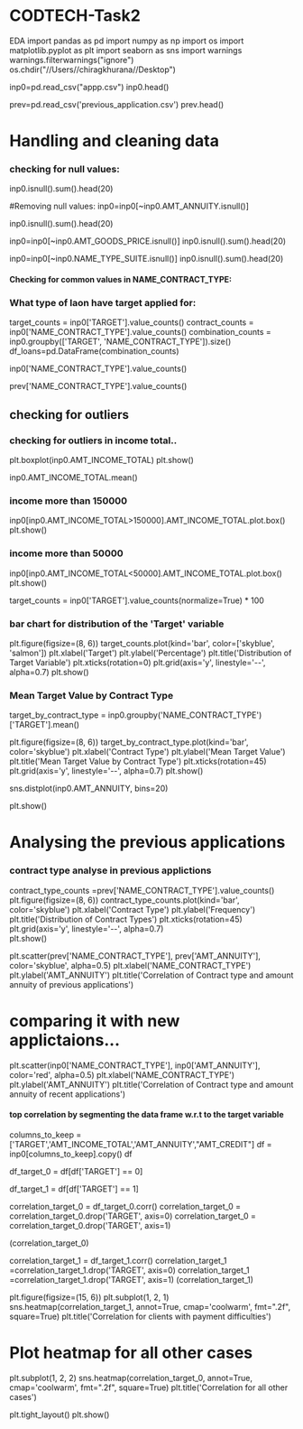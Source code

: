 # CODTECH-Task2
EDA
import pandas as pd 
import numpy as np
import os
import matplotlib.pyplot as plt
import seaborn as sns
import warnings
warnings.filterwarnings("ignore")
os.chdir("//Users//chiragkhurana//Desktop")

inp0=pd.read_csv("appp.csv")
inp0.head()

prev=pd.read_csv('previous_application.csv')
prev.head()

# Handling and cleaning data

### checking for null values:

inp0.isnull().sum().head(20)

#Removing null values:
inp0=inp0[~inp0.AMT_ANNUITY.isnull()]
          
inp0.isnull().sum().head(20)

inp0=inp0[~inp0.AMT_GOODS_PRICE.isnull()]
inp0.isnull().sum().head(20)

inp0=inp0[~inp0.NAME_TYPE_SUITE.isnull()]
inp0.isnull().sum().head(20)

#### Checking for common values in NAME_CONTRACT_TYPE:



### What type of laon have target applied for:
target_counts = inp0['TARGET'].value_counts()
contract_counts = inp0['NAME_CONTRACT_TYPE'].value_counts()
combination_counts = inp0.groupby(['TARGET', 'NAME_CONTRACT_TYPE']).size()
df_loans=pd.DataFrame(combination_counts)



inp0['NAME_CONTRACT_TYPE'].value_counts()

prev['NAME_CONTRACT_TYPE'].value_counts()

## checking for outliers

### checking for outliers in income total..
plt.boxplot(inp0.AMT_INCOME_TOTAL)
plt.show()

inp0.AMT_INCOME_TOTAL.mean()

### income more than 150000
inp0[inp0.AMT_INCOME_TOTAL>150000].AMT_INCOME_TOTAL.plot.box()
plt.show()

### income more than 50000
inp0[inp0.AMT_INCOME_TOTAL<50000].AMT_INCOME_TOTAL.plot.box()
plt.show()


target_counts = inp0['TARGET'].value_counts(normalize=True) * 100 

### bar chart for distribution of the 'Target' variable
plt.figure(figsize=(8, 6))
target_counts.plot(kind='bar', color=['skyblue', 'salmon'])
plt.xlabel('Target')
plt.ylabel('Percentage')
plt.title('Distribution of Target Variable')
plt.xticks(rotation=0)
plt.grid(axis='y', linestyle='--', alpha=0.7)
plt.show()


### Mean Target Value by Contract Type
target_by_contract_type = inp0.groupby('NAME_CONTRACT_TYPE')['TARGET'].mean()

plt.figure(figsize=(8, 6))
target_by_contract_type.plot(kind='bar', color='skyblue')
plt.xlabel('Contract Type')
plt.ylabel('Mean Target Value')
plt.title('Mean Target Value by Contract Type')
plt.xticks(rotation=45)  
plt.grid(axis='y', linestyle='--', alpha=0.7)
plt.show()

sns.distplot(inp0.AMT_ANNUITY, bins=20)

plt.show()

# Analysing the previous applications 

### contract type analyse in previous applictions 
contract_type_counts =prev['NAME_CONTRACT_TYPE'].value_counts()
plt.figure(figsize=(8, 6))
contract_type_counts.plot(kind='bar', color='skyblue')
plt.xlabel('Contract Type')
plt.ylabel('Frequency')
plt.title('Distribution of Contract Types')
plt.xticks(rotation=45)  
plt.grid(axis='y', linestyle='--', alpha=0.7)  
plt.show()

plt.scatter(prev['NAME_CONTRACT_TYPE'], prev['AMT_ANNUITY'], color='skyblue', alpha=0.5)
plt.xlabel('NAME_CONTRACT_TYPE')
plt.ylabel('AMT_ANNUITY')
plt.title('Correlation of Contract type and amount annuity of previous applications')


# comparing it with new applictaions...

plt.scatter(inp0['NAME_CONTRACT_TYPE'], inp0['AMT_ANNUITY'], color='red', alpha=0.5)
plt.xlabel('NAME_CONTRACT_TYPE')
plt.ylabel('AMT_ANNUITY')
plt.title('Correlation of Contract type and amount annuity of recent applications')


####  top correlation by segmenting the data frame w.r.t to the target variable 

columns_to_keep = ['TARGET','AMT_INCOME_TOTAL','AMT_ANNUITY',"AMT_CREDIT"]
df = inp0[columns_to_keep].copy()
df





df_target_0 = df[df['TARGET'] == 0]


df_target_1 = df[df['TARGET'] == 1]

correlation_target_0 = df_target_0.corr()
correlation_target_0 = correlation_target_0.drop('TARGET', axis=0)
correlation_target_0 = correlation_target_0.drop('TARGET', axis=1)

(correlation_target_0)


correlation_target_1 = df_target_1.corr()
correlation_target_1 =correlation_target_1.drop('TARGET', axis=0)
correlation_target_1 =correlation_target_1.drop('TARGET', axis=1)
(correlation_target_1)

plt.figure(figsize=(15, 6))
plt.subplot(1, 2, 1)
sns.heatmap(correlation_target_1, annot=True, cmap='coolwarm', fmt=".2f", square=True)
plt.title('Correlation for clients with payment difficulties')

# Plot heatmap for all other cases
plt.subplot(1, 2, 2)
sns.heatmap(correlation_target_0, annot=True, cmap='coolwarm', fmt=".2f", square=True)
plt.title('Correlation for all other cases')

plt.tight_layout()
plt.show()


